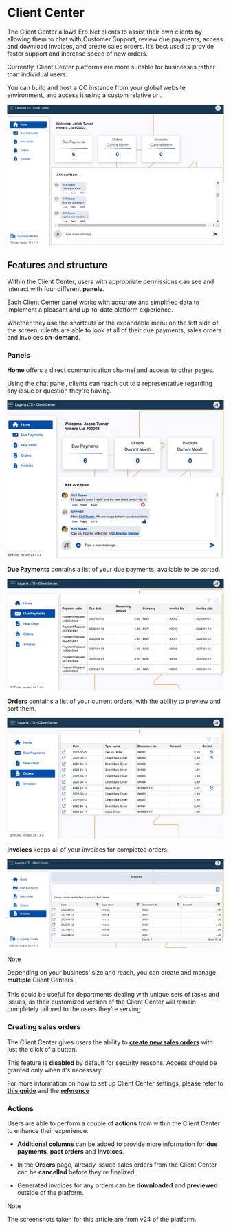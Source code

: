 # Client Center

The Client Center allows Erp.Net clients to assist their own clients by allowing them to chat with Customer Support, review due payments, access and download invoices, and create sales orders. It’s best used to provide faster support and increase speed of new orders.

Currently, Client Center platforms are more suitable for businesses rather than individual users. 

You can build and host a CC instance from your global website environment, and access it using a custom relative url.

![picture](pictures/Client_center_index_Home_31_03.png)

## Features and structure

Within the Client Center, users with appropriate permissions can see and interact with four different **panels**. 

Each Client Center panel works with accurate and simplified data to implement a pleasant and up-to-date platform experience. 

Whether they use the shortcuts or the expandable menu on the left side of the screen, clients are able to look at all of their due payments, sales orders and invoices **on-demand**.

### Panels

**Home** offers a direct communication channel and access to other pages.

Using the chat panel, clients can reach out to a representative regarding any issue or question they're having.

![picture](pictures/hhomechat.png)

**Due Payments** contains a list of your due payments, available to be sorted.

![picture](pictures/dduepaymentss.png)

**Orders** contains a list of your current orders, with the ability to preview and sort them.

![picture](pictures/oorderss.png)

**Invoices** keeps all of your invoices for completed orders.

![picture](pictures/Client_center_index_Invoices_31_03.png)

> [!NOTE]
>
> Depending on your business' size and reach, you can create and manage **multiple** Client Centers. <br> <br> This could be useful for departments dealing with unique sets of tasks and issues, as their customized version of the Client Center will remain completely tailored to the users they’re serving.

### Creating sales orders

The Client Center gives users the ability to **[create new sales orders](how-to/create-new-order.md)** with just the click of a button.

This feature is **disabled** by default for security reasons. Access should be granted only when it's necessary.

For more information on how to set up Client Center settings, please refer to **[this guide](how-to/apply-platform-settings.md)** and the **[reference](reference.md)**

### Actions

Users are able to perform a couple of **actions** from within the Client Center to enhance their experience.

- **Additional columns** can be added to provide more information for **due payments**, **past orders** and **invoices**.

- In the **Orders** page, already issued sales orders from the Client Center can be **cancelled** before they're finalized.

- Generated invoices for any orders can be **downloaded** and **previewed** outside of the platform.

> [!NOTE]
> 
> The screenshots taken for this article are from v24 of the platform.
